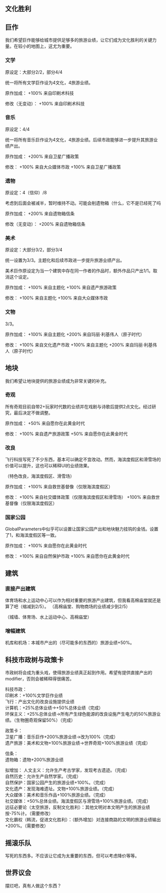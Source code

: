 ## 文化胜利

## 巨作

我们希望巨作能够给城市提供足够多的旅游业绩，让它们成为文化胜利的关键力量。在较小的地图上，这尤为重要。

### 文学

原设定：大部分2/2，部分4/4

统一将所有文学巨作设为4文化，4旅游业绩。

原作加成：
+100% 来自印刷术科技

修改（无变动）：
+100% 来自印刷术科技

### 音乐

原设定：4/4

统一将所有音乐巨作设为4文化，4旅游业绩。后续市政能够进一步提升其旅游业绩产出。

原作加成：
+200% 来自卫星广播政策

修改：
+100% 来自大众媒体市政
+100% 来自卫星广播政策

### 遗物

原设定：4（信仰）/8

考虑到后面会被减半，暂时维持不动。可能会削遗物箱（什么，它不是已经死了吗

原作加成：
+200% 来自遗物箱信条

修改（无变动）：
+200% 来自遗物箱信条

### 美术

原设定：大部分3/2，部分3/4

统一设置为3/3。主题化和后续市政进一步提升旅游业绩产出。

美术巨作原设定为当一个建筑中存在同一作者的作品时，额外作品只产出1/1。取消这个设定。

原作加成：
+100% 来自主题化
+100% 来自遗产旅游政策

修改：
+100% 来自主题化
+100% 来自大众媒体市政

### 文物

3/3。

原作加成：
+100% 来自主题化
+200% 来自玛丽·利基伟人（原子时代）

修改：
+100% 来自文化遗产市政
+100% 来自主题化
+200% 来自玛丽·利基伟人（原子时代）

## 地块

我们希望让地块提供的旅游业绩成为非常关键的补充。

### 奇观

所有奇观目前自带2+玩家时代数的业绩并在戏剧与诗歌后提供2点文化。经过研究，最后决定不做调整。

原作加成：
+50% 来自愿你在此黄金时代

修改：
+100% 来自遗产旅游政策
+50% 来自愿你在此黄金时代

### 改良

飞行科技写死了不少东西，基本可以确定不宜改动。然而，海滨度假区和滑雪场的价值可以提升，这也可以稀释UI的业绩效果。

（特色改良，海滨度假区、滑雪场）

原作加成：
+100% 来自救世基督像（仅限海滨度假区）

修改：
+100% 来自社交媒体政策（仅限海滨度假区和滑雪场）
+100% 来自救世基督像（仅限海滨度假区）

### 国家公园

GlobalParameters中似乎可以设置让国家公园产出和地块魅力挂钩的金钱。设置了1，和海滨度假区等一致。

原作加成：
+100% 来自愿你在此黄金时代

修改：
+100% 来自自然保护市政
+100% 来自愿你在此黄金时代

## 建筑

### 直接产出建筑

体育场和水上运动中心可以作为相对重要的旅游产出建筑，但我看高棉庙堂就还是算了吧（缩减到2/5）。
（高棉庙堂、购物商场的业绩减少到2/5）

（城墙、体育场、水上运动中心、高棉庙堂）

### 增幅建筑

机库和机场：本城市产出的（尽可能多的东西的）旅游业绩+50%。

## 科技市政树与政策卡

市政树将会成为重头戏，使得旅游业绩真正起到作用。希望有提供直接产出的modifier，否则会被稀释得很痛苦。

科技市政：  
印刷术：+100%文学巨作业绩  
飞行：产出文化的改良设施提供业绩  
计算机：+25%总体业绩→+50%总体业绩（完成）  
环保主义：+25%总体业绩→所有产生绿色能源的改良设施产生电力的50%旅游业绩。（生物圈奇观保留50%）（完成）  

政策卡：  
卫星广播：音乐巨作+200%旅游业绩→改为100%（完成）  
遗产旅游：美术和文物+100%旅游业绩→世界奇观+100%旅游业绩（完成）  

信条：  
遗物箱：遗物+200%旅游业绩  

拟增加：
人文主义：允许生产考古学家，发现考古遗迹。（完成）  
自然历史：允许生产自然学家。（完成）  
自然保护：国家公园产生的旅游业绩+100%。（完成）  
文化遗产：发现海难遗址。文物+100%旅游业绩。（完成）  
大众媒体：美术和音乐作品+100%旅游业绩。（完成）  
社交媒体：+50%总体业绩。海滨度假区与滑雪场+100%旅游业绩。（完成）  
远征必要论（太空旅游，反制文化胜利）：其他文明对本文明产生的旅游业绩按-75%计。（需要修改）  
文化霸权（韩流，促进文化胜利）：（额外增加）对连接商路的文明的旅游业绩输出+200%。（需要修改）  

## 摇滚乐队

写死的东西多。不应该让它成为太重要的东西，但可以考虑降价等等。

## 世界议会

摆烂吧，真有人做这个东西？
